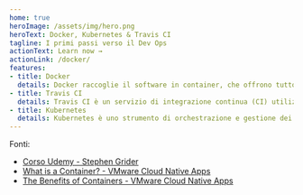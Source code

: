 ```yaml
---
home: true
heroImage: /assets/img/hero.png
heroText: Docker, Kubernetes & Travis CI
tagline: I primi passi verso il Dev Ops
actionText: Learn now →
actionLink: /docker/
features:
- title: Docker
  details: Docker raccoglie il software in container, che offrono tutto il necessario per la loro corretta esecuzione, incluse librerie, strumenti di sistema, codice e runtime.
- title: Travis CI
  details: Travis CI è un servizio di integrazione continua (CI) utilizzato per creare e testare progetti software
- title: Kubernetes
  details: Kubernetes è uno strumento di orchestrazione e gestione dei container. È ideale per tutti i business che hanno bisogno di una soluzione in HA (Alta Disponibilità) e garantisce la continuità del servizio con SLA prossimi al 100%.
---
```

Fonti:<br>
- [Corso Udemy - Stephen Grider](https://www.udemy.com/course/docker-and-kubernetes-the-complete-guide/)
- [What is a Container? -  VMware Cloud Native Apps](https://www.youtube.com/watch?v=EnJ7qX9fkcU&feature=youtu.be)
- [The Benefits of Containers -  VMware Cloud Native Apps](https://www.youtube.com/watch?v=cCTLjAdIQho&feature=youtu.be)
